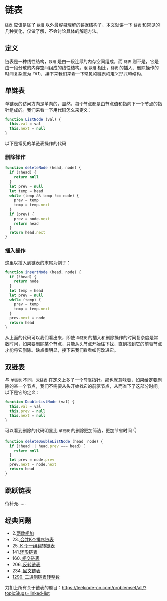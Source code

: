 # 链表

``链表`` 应该是除了 ``数组`` 以外最容易理解的数据结构了，本文就讲一下 ``链表`` 和常见的几种变化，仅做了解，不会讨论具体的解题方法。

## 定义

链表是一种线性结构，``数组`` 是由一段连续的内存空间组成，而 ``链表`` 则不是，它是由一段分散的内存空间组成的线性结构。跟 ``数组`` 相比，``链表`` 的插入、删除操作的时间复杂度为 $O(1)$，接下来我们来看一下常见的链表的定义形式和结构。

## 单链表

单链表的访问方向是单向的，显然，每个节点都是由节点值和指向下一个节点的指针组成的。我们来看一下用代码怎么来定义：

```javascript
function ListNode (val) {
  this.val = val
  this.next = null
}
```

以下是常见的单链表操作的代码

### 删除操作

```javascript
function deleteNode (head, node) {
  if (!head) {
    return null
  }
  let prev = null
  let temp = head
  while (temp && temp !== node) {
    prev = temp
    temp = temp.next
  }
  if (prev) {
    prev = node.next
    return head
  }
  return head.next
}
```

### 插入操作

这里以插入到链表的末尾为例子：

```javascript
function insertNode (head, node) {
  if (!head) {
    return node
  }
  let temp = head
  let prev = null
  while (temp) {
    prev = temp
    temp = temp.next
  }
  prev.next = node
  return head
}
```

从上面的代码可以我们看出来，即使 ``单链表`` 的插入和删除操作的时间复杂度是常数时间，如果要删除某个节点，只能从头节点开始往下找，直到找到它的前驱节点才能将它删除。缺点很明显，接下来我们看看如何改进它。

## 双链表

与 ``单链表`` 不同，``双链表`` 在定义上多了一个前驱指针。那也就意味着，如果给定要删除的某一个节点，我们不需要从头开始找它的前驱节点，从而省下了这部分时间。以下是它的定义：

```javascript
function DoubleListNode (val) {
  this.val = val
  this.prev = null
  this.next = null
}
```

可以看到删除的代码明显比 ``单链表`` 的删除更加简洁，更加节省时间 👇

```javascript
function deleteDoubleListNode (head, node) {
  if (!head || head.prev === head) {
    return null
  }
  let prev = node.prev
  prev.next = node.next
  return head
}
```

## 跳跃链表

待补充……

## 经典问题

- 2.[两数相加](https://leetcode-cn.com/problems/add-two-numbers) 
- 23.[ 合并K个排序链表](https://leetcode-cn.com/problems/merge-k-sorted-lists) 
- 25.[ K 个一组翻转链表](https://leetcode-cn.com/problems/reverse-nodes-in-k-group) 
- 141.[环形链表](https://leetcode-cn.com/problems/linked-list-cycle) 
- 160.[ 相交链表](https://leetcode-cn.com/problems/intersection-of-two-linked-lists) 
- 206.[ 反转链表](https://leetcode-cn.com/problems/reverse-linked-list) 
- 234.[ 回文链表](https://leetcode-cn.com/problems/palindrome-linked-list) 
- [1290. 二进制链表转整数](https://leetcode-cn.com/problems/convert-binary-number-in-a-linked-list-to-integer/)

力扣上所有关于链表的题目：https://leetcode-cn.com/problemset/all/?topicSlugs=linked-list


